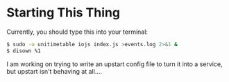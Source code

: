 # Starting This Thing
Currently, you should type this into your terminal:

```bash
$ sudo -u unitimetable iojs index.js >events.log 2>&1 &
$ disown %1
```

I am working on trying to write an upstart config file to turn it into a service, but upstart isn't behaving at all....
